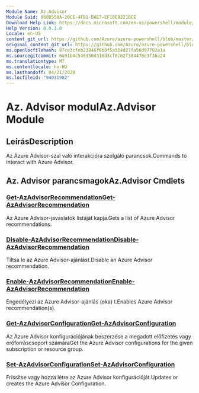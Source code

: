 ```yaml
---
Module Name: Az.Advisor
Module Guid: 860B550A-20CE-4FB1-BAE7-EF10E9221BCE
Download Help Link: https://docs.microsoft.com/en-us/powershell/module/az.advisor
Help Version: 0.0.1.0
Locale: en-US
content_git_url: https://github.com/Azure/azure-powershell/blob/master/src/Advisor/Advisor/help/Az.Advisor.md
original_content_git_url: https://github.com/Azure/azure-powershell/blob/master/src/Advisor/Advisor/help/Az.Advisor.md
ms.openlocfilehash: 87ce3cfeb23848f0b0f5a514d27fa56d97702a1a
ms.sourcegitcommit: 6a91b4c545350d316d3cf8c62f384478e3f3ba24
ms.translationtype: MT
ms.contentlocale: hu-HU
ms.lasthandoff: 04/21/2020
ms.locfileid: "94011982"
---
```

# <span data-ttu-id="a06c8-101">Az. Advisor modul</span><span class="sxs-lookup"><span data-stu-id="a06c8-101">Az.Advisor Module</span></span>
## <span data-ttu-id="a06c8-102">Leírás</span><span class="sxs-lookup"><span data-stu-id="a06c8-102">Description</span></span>
<span data-ttu-id="a06c8-103">Az Azure Advisor-szal való interakcióra szolgáló parancsok.</span><span class="sxs-lookup"><span data-stu-id="a06c8-103">Commands to interact with Azure Advisor.</span></span>

## <span data-ttu-id="a06c8-104">Az. Advisor parancsmagok</span><span class="sxs-lookup"><span data-stu-id="a06c8-104">Az.Advisor Cmdlets</span></span>
### [<span data-ttu-id="a06c8-105">Get-AzAdvisorRecommendation</span><span class="sxs-lookup"><span data-stu-id="a06c8-105">Get-AzAdvisorRecommendation</span></span>](Get-AzAdvisorRecommendation.md)
<span data-ttu-id="a06c8-106">Az Azure Advisor-javaslatok listáját kapja.</span><span class="sxs-lookup"><span data-stu-id="a06c8-106">Gets a list of Azure Advisor recommendations.</span></span>

### [<span data-ttu-id="a06c8-107">Disable-AzAdvisorRecommendation</span><span class="sxs-lookup"><span data-stu-id="a06c8-107">Disable-AzAdvisorRecommendation</span></span>](Disable-AzAdvisorRecommendation.md)
<span data-ttu-id="a06c8-108">Tiltsa le az Azure Advisor-ajánlást.</span><span class="sxs-lookup"><span data-stu-id="a06c8-108">Disable an Azure Advisor recommendation.</span></span>

### [<span data-ttu-id="a06c8-109">Enable-AzAdvisorRecommendation</span><span class="sxs-lookup"><span data-stu-id="a06c8-109">Enable-AzAdvisorRecommendation</span></span>](Enable-AzAdvisorRecommendation.md)
<span data-ttu-id="a06c8-110">Engedélyezi az Azure Advisor-ajánlás (oka) t.</span><span class="sxs-lookup"><span data-stu-id="a06c8-110">Enables Azure Advisor recommendation(s).</span></span>

### [<span data-ttu-id="a06c8-111">Get-AzAdvisorConfiguration</span><span class="sxs-lookup"><span data-stu-id="a06c8-111">Get-AzAdvisorConfiguration</span></span>](Get-AzAdvisorConfiguration.md)
<span data-ttu-id="a06c8-112">Az Azure Advisor konfigurációjának beszerzése a megadott előfizetés vagy erőforráscsoport számára</span><span class="sxs-lookup"><span data-stu-id="a06c8-112">Get the Azure Advisor configurations for the given subscription or resource group.</span></span>

### [<span data-ttu-id="a06c8-113">Set-AzAdvisorConfiguration</span><span class="sxs-lookup"><span data-stu-id="a06c8-113">Set-AzAdvisorConfiguration</span></span>](Set-AzAdvisorConfiguration.md)
<span data-ttu-id="a06c8-114">Frissítse vagy hozza létre az Azure Advisor konfigurációját.</span><span class="sxs-lookup"><span data-stu-id="a06c8-114">Updates or creates the Azure Advisor Configuration.</span></span>
